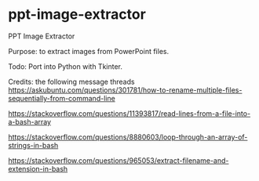 # ppt-image-extractor

PPT Image Extractor

Purpose: 
to extract images from PowerPoint files.

Todo:
Port into Python with Tkinter.



Credits: 
the following message threads
https://askubuntu.com/questions/301781/how-to-rename-multiple-files-sequentially-from-command-line

https://stackoverflow.com/questions/11393817/read-lines-from-a-file-into-a-bash-array

https://stackoverflow.com/questions/8880603/loop-through-an-array-of-strings-in-bash

https://stackoverflow.com/questions/965053/extract-filename-and-extension-in-bash

